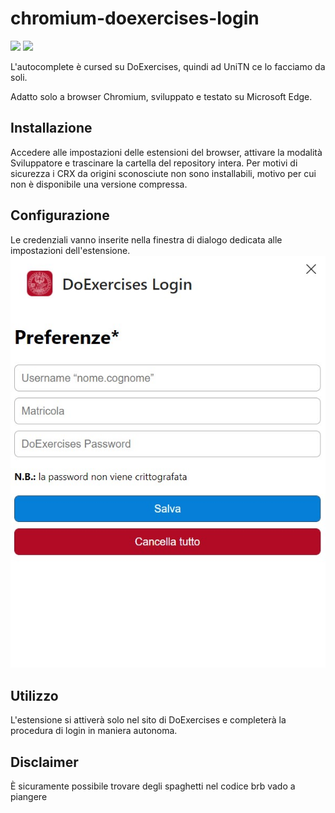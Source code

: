 # chromium-doexercises-login
[![](https://storage.googleapis.com/chrome-gcs-uploader.appspot.com/image/WlD8wC6g8khYWPJUsQceQkhXSlv1/UV4C4ybeBTsZt43U4xis.png)](https://chrome.google.com/webstore/detail/doexercises-login/gafbkkkiijpljehbhadhegaiblfbkbdd) [<img src="https://developer.microsoft.com/store/badges/images/English_get-it-from-MS.png" height="58">](https://microsoftedge.microsoft.com/addons/detail/doexercises-login/celbiefffdihikifackafggknchnlaoi) 

L'autocomplete è cursed su DoExercises, quindi ad UniTN ce lo facciamo da soli.

Adatto solo a browser Chromium, sviluppato e testato su Microsoft Edge.

## Installazione
Accedere alle impostazioni delle estensioni del browser, attivare la modalità Sviluppatore e trascinare la cartella del repository intera. Per motivi di sicurezza i CRX da origini sconosciute non sono installabili, motivo per cui non è disponibile una versione compressa.

## Configurazione
Le credenziali vanno inserite nella finestra di dialogo dedicata alle impostazioni dell'estensione.
![Configurazione](/doexercises-ext-screenshot.jpg?raw=true)

## Utilizzo
L'estensione si attiverà solo nel sito di DoExercises e completerà la procedura di login in maniera autonoma.

## Disclaimer
È sicuramente possibile trovare degli spaghetti nel codice brb vado a piangere
